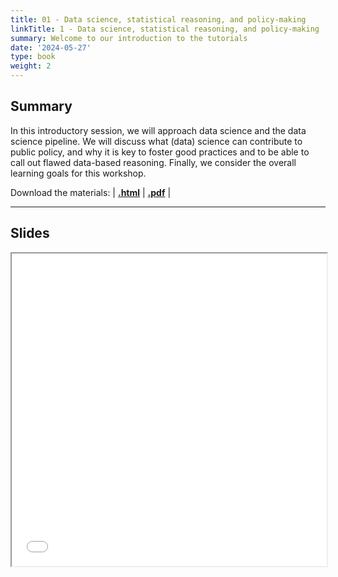 ```yaml
---
title: 01 - Data science, statistical reasoning, and policy-making
linkTitle: 1 - Data science, statistical reasoning, and policy-making
summary: Welcome to our introduction to the tutorials
date: '2024-05-27'
type: book
weight: 2
---
```


## Summary

In this introductory session, we will approach data science and the data science pipeline. We will discuss what (data) science can contribute to public policy, and why it is key to foster good practices and to be able to call out flawed data-based reasoning. Finally, we consider the overall learning goals for this workshop.

Download the materials: | [**.html**](https://rawcdn.githack.com/seramirezruiz/data-science-for-policymaking/fc861ae1104238644b4653072c0b15c1f7cd3997/slides/d1s1-introduction/d1s1-introduction.html) | [**.pdf**](https://rawcdn.githack.com/seramirezruiz/data-science-for-policymaking/fc861ae1104238644b4653072c0b15c1f7cd3997/content/pdf-slides/d1s1-introduction.pdf) |

---

## Slides

<iframe src="../../../pdf-slides/d1s1-introduction.pdf#view=fit" width="100%" height="500px">
    </iframe>

<!--
## Courses in this program

{{< list_children >}}

{{< figure src="featured.jpg" >}}

{{< callout note >}}
The parameter $\mu$ is the mean or expectation of the distribution.
$\sigma$ is its standard deviation.
The variance of the distribution is $\sigma^{2}$.
{{< /callout >}}
-->
